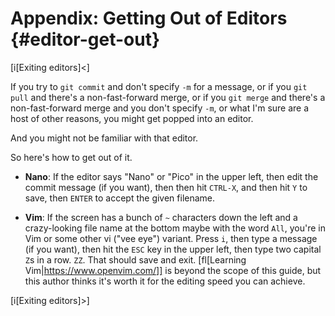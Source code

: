 # Appendix: Getting Out of Editors {#editor-get-out}

[i[Exiting editors]<]

If you try to `git commit` and don't specify `-m` for a message, or if
you `git pull` and there's a non-fast-forward merge, or if you `git
merge` and there's a non-fast-forward merge and you don't specify `-m`,
or what I'm sure are a host of other reasons, you might get popped into
an editor.

And you might not be familiar with that editor.

So here's how to get out of it.

* **Nano**: If the editor says "Nano" or "Pico" in the upper left, then
  edit the commit message (if you want), then then hit `CTRL-X`, and
  then hit `Y` to save, then `ENTER` to accept the given filename.

* **Vim**: If the screen has a bunch of `~` characters down the left and
  a crazy-looking file name at the bottom maybe with the word `All`,
  you're in Vim or some other vi ("vee eye") variant. Press `i`, then
  type a message (if you want), then hit the `ESC` key in the upper
  left, then type two capital `Z`s in a row. `ZZ`. That should save and
  exit. [fl[Learning Vim|https://www.openvim.com/]] is beyond the scope
  of this guide, but this author thinks it's worth it for the editing
  speed you can achieve.

[i[Exiting editors]>]
